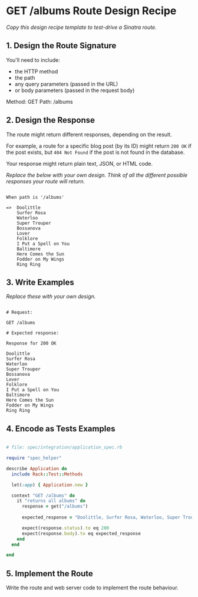 # GET /albums Route Design Recipe

_Copy this design recipe template to test-drive a Sinatra route._

## 1. Design the Route Signature

You'll need to include:
  * the HTTP method
  * the path
  * any query parameters (passed in the URL)
  * or body parameters (passed in the request body)

Method: GET
Path: /albums

## 2. Design the Response

The route might return different responses, depending on the result.

For example, a route for a specific blog post (by its ID) might return `200 OK` if the post exists, but `404 Not Found` if the post is not found in the database.

Your response might return plain text, JSON, or HTML code. 

_Replace the below with your own design. Think of all the different possible responses your route will return._

```

When path is '/albums'

=>  Doolittle
    Surfer Rosa
    Waterloo
    Super Trouper
    Bossanova
    Lover
    Folklore
    I Put a Spell on You
    Baltimore
    Here Comes the Sun
    Fodder on My Wings
    Ring Ring

```



## 3. Write Examples

_Replace these with your own design._

```

# Request:

GET /albums

# Expected response:

Response for 200 OK

Doolittle
Surfer Rosa
Waterloo
Super Trouper
Bossanova
Lover
Folklore
I Put a Spell on You
Baltimore
Here Comes the Sun
Fodder on My Wings
Ring Ring

```


## 4. Encode as Tests Examples

```ruby

# file: spec/integration/application_spec.rb

require "spec_helper"

describe Application do
  include Rack::Test::Methods

  let(:app) { Application.new }

  context "GET /albums" do
    it "returns all albums" do
      response = get("/albums")
      
      expected_response = "Doolittle, Surfer Rosa, Waterloo, Super Trouper, Bossanova, Lover, Folklore, I Put a Spell on You, Baltimore, Here Comes the Sun, Fodder on My Wings, Ring Ring"

      expect(response.status).to eq 200
      expect(response.body).to eq expected_response
    end
  end

end
```

## 5. Implement the Route

Write the route and web server code to implement the route behaviour.
